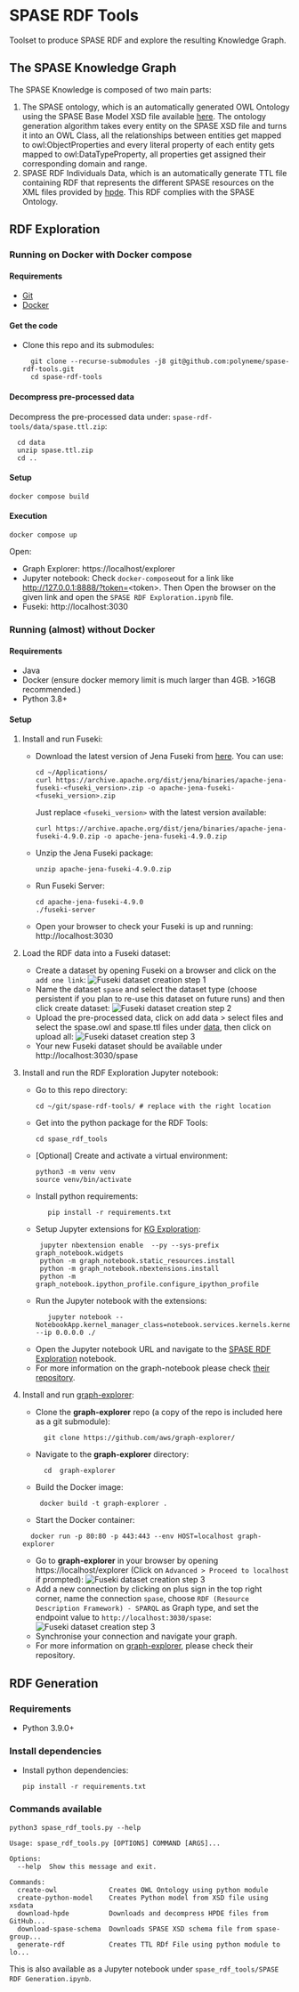 # SPASE RDF Tools

Toolset to produce SPASE RDF and explore the resulting Knowledge Graph.

## The SPASE Knowledge Graph

The SPASE Knowledge is composed of two main parts:

1. The SPASE ontology, which is an automatically generated OWL Ontology using the SPASE Base Model XSD file available [here](https://spase-group.org/data/schema/spase-2.6.0.xsd). The ontology generation algorithm takes every entity on the SPASE XSD file and turns it into an OWL Class, all the relationships between entities get mapped to owl:ObjectProperties and every literal property of each entity gets mapped to owl:DataTypeProperty, all properties get assigned their corresponding domain and range.
2. SPASE RDF Individuals Data, which is an automatically generate TTL file containing RDF that represents the different SPASE resources on the XML files provided by [hpde](https://github.com/hpde/hpde.io/). This RDF complies with the SPASE Ontology.


## RDF Exploration
### Running on Docker with Docker compose
#### Requirements

- [Git](https://git-scm.com/download/mac)
- [Docker](https://docs.docker.com/get-docker/)

#### Get the code

- Clone this repo and its submodules:
  ```shell 
    git clone --recurse-submodules -j8 git@github.com:polyneme/spase-rdf-tools.git
    cd spase-rdf-tools
  ```

#### Decompress pre-processed data

Decompress the pre-processed data under:
`spase-rdf-tools/data/spase.ttl.zip`:

  ```shell 
    cd data
    unzip spase.ttl.zip
    cd ..
  ```

#### Setup

```shell
docker compose build
```

#### Execution
```shell
docker compose up
```

Open:

-  Graph Explorer: https://localhost/explorer
-  Jupyter notebook: Check `docker-compose`out for a link like http://127.0.0.1:8888/?token=<token\>. Then Open the browser on the given link and open the `SPASE RDF Exploration.ipynb` file.
-  Fuseki: http://localhost:3030

### Running (almost) without Docker

#### Requirements

- Java
- Docker (ensure docker memory limit is much larger than 4GB. >16GB recommended.)
- Python 3.8+

#### Setup

1. Install and run Fuseki:
   - Download the latest version of Jena Fuseki from [here](https://jena.apache.org/download/). You can use:
      ```
      cd ~/Applications/
      curl https://archive.apache.org/dist/jena/binaries/apache-jena-fuseki-<fuseki_version>.zip -o apache-jena-fuseki-<fuseki_version>.zip
      ```
     
      Just replace `<fuseki_version>` with the latest version available:
      ```
      curl https://archive.apache.org/dist/jena/binaries/apache-jena-fuseki-4.9.0.zip -o apache-jena-fuseki-4.9.0.zip
      ```
   - Unzip the Jena Fuseki package:
      ````shell
      unzip apache-jena-fuseki-4.9.0.zip
      ````
   - Run Fuseki Server:
      ```shell
      cd apache-jena-fuseki-4.9.0
      ./fuseki-server
      ```
   - Open your browser to check your Fuseki is up and running: http://localhost:3030
   

2. Load the RDF data into a Fuseki dataset:
   - Create a dataset by opening Fuseki on a browser and click on the `add one link`:
   ![Fuseki dataset creation step 1](docs/img/Screenshot%202024-02-17%20at%2011.52.22.png)
   - Name the dataset `spase` and select the dataset type (choose persistent if you plan to re-use this dataset on future runs) and then click create dataset:
   ![Fuseki dataset creation step 2](docs/img/Screenshot%202024-02-17%20at%2011.54.16.png)
   - Upload the pre-processed data, click on add data > select files and select the spase.owl and spase.ttl files under [data](data), then click on upload all:
   ![Fuseki dataset creation step 3](docs/img/Screenshot%202024-02-17%20at%2011.57.09.png)
   - Your new Fuseki dataset should be available under  http://localhost:3030/spase

3. Install and run the RDF Exploration Jupyter notebook:
   - Go to this repo directory:
      ```shell
      cd ~/git/spase-rdf-tools/ # replace with the right location
      ```
   - Get into the python package for the RDF Tools:
      ```shell
     cd spase_rdf_tools
      ```
   - [Optional] Create and activate a virtual environment:
      ```shell
     python3 -m venv venv
     source venv/bin/activate
      ```
   - Install python requirements:
     ```shell
        pip install -r requirements.txt
     ```
   - Setup Jupyter extensions for [KG Exploration](https://github.com/aws/graph-notebook/):
     ```shell
      jupyter nbextension enable  --py --sys-prefix graph_notebook.widgets
      python -m graph_notebook.static_resources.install
      python -m graph_notebook.nbextensions.install
      python -m graph_notebook.ipython_profile.configure_ipython_profile
     ```
   - Run the Jupyter notebook with the extensions:
     ```shell
        jupyter notebook --NotebookApp.kernel_manager_class=notebook.services.kernels.kernelmanager.AsyncMappingKernelManager --ip 0.0.0.0 ./
     ```
   - Open the Jupyter notebook URL and navigate to the [SPASE RDF Exploration](./spase_rdf_tools/SPASE%20RDF%20Exploration.ipynb) notebook.
   - For more information on the graph-notebook please check [their repository](https://github.com/aws/graph-notebook/).

4. Install and run [graph-explorer](https://github.com/aws/graph-explorer):
   - Clone the **graph-explorer** repo (a copy of the repo is included here as a git submodule):
      ```shell
        git clone https://github.com/aws/graph-explorer/
      ```
   - Navigate to the **graph-explorer** directory:
     ```shell
       cd  graph-explorer
     ```
   - Build the Docker image:
     ```shell
      docker build -t graph-explorer .
     ```
   - Start the Docker container:
    ```shell
      docker run -p 80:80 -p 443:443 --env HOST=localhost graph-explorer
    ````
   - Go to **graph-explorer** in your browser by opening https://localhost/explorer (Click on `Advanced > Proceed to localhost` if prompted):
   ![Fuseki dataset creation step 3](docs/img/Screenshot%202024-02-17%20at%2012.20.51.png)
   - Add a new connection by clicking on plus sign in the top right corner, name the connection `spase`, choose `RDF (Resource Description Framework) - SPARQL` as Graph type, and set the endpoint value to `http://localhost:3030/spase`:
   ![Fuseki dataset creation step 3](docs/img/Screenshot%202024-02-17%20at%2012.24.12.png)
   - Synchronise your connection and navigate your graph.
   - For more information on [graph-explorer](https://github.com/aws/graph-explorer), please check their repository.
   
   

## RDF Generation

### Requirements

- Python 3.9.0+

### Install dependencies

- Install python dependencies:
    ```shell
    pip install -r requirements.txt
    ```
### Commands available
```shell
python3 spase_rdf_tools.py --help

Usage: spase_rdf_tools.py [OPTIONS] COMMAND [ARGS]...

Options:
  --help  Show this message and exit.

Commands:
  create-owl             Creates OWL Ontology using python module
  create-python-model    Creates Python model from XSD file using xsdata
  download-hpde          Downloads and decompress HPDE files from GitHub...
  download-spase-schema  Downloads SPASE XSD schema file from spase-group...
  generate-rdf           Creates TTL RDf File using python module to lo...
```

This is also available as a Jupyter notebook under `spase_rdf_tools/SPASE RDF Generation.ipynb`.
